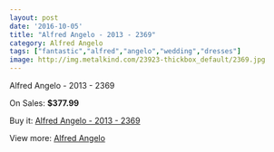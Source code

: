 ```yaml
---
layout: post
date: '2016-10-05'
title: "Alfred Angelo - 2013 - 2369"
category: Alfred Angelo
tags: ["fantastic","alfred","angelo","wedding","dresses"]
image: http://img.metalkind.com/23923-thickbox_default/2369.jpg
---
```

Alfred Angelo - 2013 - 2369

On Sales: **$377.99**
<a href="https://www.metalkind.com/en/alfred-angelo/7367-2369.html"><amp-img layout="responsive" width="600" height="600" src="//img.metalkind.com/23923-thickbox_default/2369.jpg" alt="Alfred Angelo - 2013 - 2369 0" /></a>
<a href="https://www.metalkind.com/en/alfred-angelo/7367-2369.html"><amp-img layout="responsive" width="600" height="600" src="//img.metalkind.com/23924-thickbox_default/2369.jpg" alt="Alfred Angelo - 2013 - 2369 1" /></a>

Buy it: [Alfred Angelo - 2013 - 2369](https://www.metalkind.com/en/alfred-angelo/7367-2369.html "Alfred Angelo - 2013 - 2369")

View more: [Alfred Angelo](https://www.metalkind.com/en/8-alfred-angelo "Alfred Angelo")